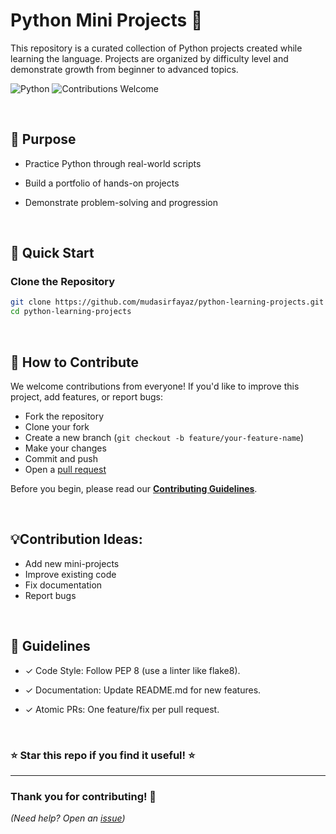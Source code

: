 # Python Mini Projects 🐍

This repository is a curated collection of Python projects created while learning the language. Projects are organized by difficulty level and demonstrate growth from beginner to advanced topics.

![Python](https://img.shields.io/badge/Python-3.8+-blue?logo=python)
![Contributions Welcome](https://img.shields.io/badge/contributions-welcome-brightgreen)

<br/>

## 📌 Purpose

- Practice Python through real-world scripts

- Build a portfolio of hands-on projects

- Demonstrate problem-solving and progression

  <br/>

## 🚀 Quick Start

### Clone the Repository

```bash
git clone https://github.com/mudasirfayaz/python-learning-projects.git
cd python-learning-projects
```

<br/>

## 🤝 How to Contribute

We welcome contributions from everyone! If you'd like to improve this project, add features, or report bugs:

- Fork the repository
- Clone your fork
- Create a new branch (`git checkout -b feature/your-feature-name`)
- Make your changes
- Commit and push
- Open a [pull request](https://github.com/mudasirfayaz/python-learning-projects/pulls)

Before you begin, please read our [**Contributing Guidelines**](./CONTRIBUTING.md).

<br/>

## 💡Contribution Ideas:

- Add new mini-projects
- Improve existing code
- Fix documentation
- Report bugs

<br/>

## 📌 Guidelines

- ✓ Code Style: Follow PEP 8 (use a linter like flake8).

- ✓ Documentation: Update README.md for new features.

- ✓ Atomic PRs: One feature/fix per pull request.

<br/>

### ⭐ Star this repo if you find it useful! ⭐

<hr/>

### Thank you for contributing! 🌟

_(Need help? Open an [issue](https://github.com/mudasirfayaz/python-learning-projects/issues))_
